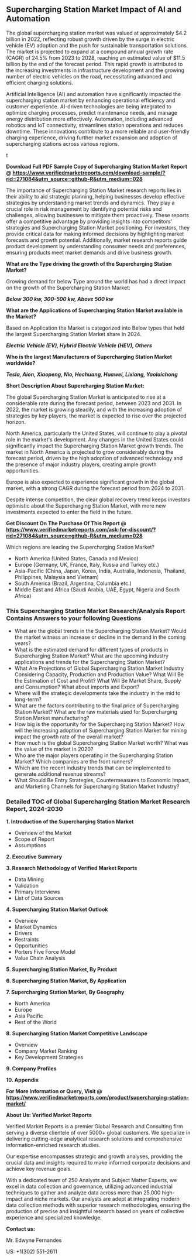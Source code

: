 <h2>Supercharging Station Market Impact of AI and Automation</h2><p>The global supercharging station market was valued at approximately $4.2 billion in 2022, reflecting robust growth driven by the surge in electric vehicle (EV) adoption and the push for sustainable transportation solutions. The market is projected to expand at a compound annual growth rate (CAGR) of 24.5% from 2023 to 2028, reaching an estimated value of $11.5 billion by the end of the forecast period. This rapid growth is attributed to the increasing investments in infrastructure development and the growing number of electric vehicles on the road, necessitating advanced and efficient charging solutions.</p><p>Artificial Intelligence (AI) and automation have significantly impacted the supercharging station market by enhancing operational efficiency and customer experience. AI-driven technologies are being integrated to optimize charging processes, predict maintenance needs, and manage energy distribution more effectively. Automation, including advanced robotics and IoT connectivity, streamlines station operations and reduces downtime. These innovations contribute to a more reliable and user-friendly charging experience, driving further market expansion and adoption of supercharging stations across various regions.</p>t</p><p id="" class=""><strong>Download Full PDF Sample Copy of Supercharging Station Market Report @ <a href="https://www.verifiedmarketreports.com/download-sample/?rid=271084&utm_source=github-R&utm_medium=028" target="_blank">https://www.verifiedmarketreports.com/download-sample/?rid=271084&utm_source=github-R&utm_medium=028</a></strong></p><p>The importance of&nbsp;Supercharging Station Market research reports lies in their ability to aid strategic planning, helping businesses develop effective strategies by understanding market trends and dynamics. They play a crucial role in risk management by identifying potential risks and challenges, allowing businesses to mitigate them proactively. These reports offer a competitive advantage by providing insights into competitors' strategies and Supercharging Station Market positioning. For investors, they provide critical data for making informed decisions by highlighting market forecasts and growth potential. Additionally, market research reports guide product development by understanding consumer needs and preferences, ensuring products meet market demands and drive business growth.</p><p><strong>What are the&nbsp;Type driving the growth of the Supercharging Station Market?</strong></p><p id="" class="">Growing demand for below Type around the world has had a direct impact on the growth of the Supercharging Station Market:</p><em><strong>Below 300 kw, 300-500 kw, Above 500 kw</strong></em></p><strong>What are the&nbsp;Applications&nbsp;of Supercharging Station Market available in the Market?</strong></p><p id="" class="">Based on Application the Market is categorized into Below types that held the largest Supercharging Station Market share In 2024.</p><em><strong>Electric Vehicle (EV), Hybrid Electric Vehicle (HEV), Others</strong></em></p><strong>Who is the largest Manufacturers of Supercharging Station Market worldwide?</strong></p><p><em><strong>Tesla, Aion, Xiaopeng, Nio, Hechuang, Huawei, Lixiang, Yaolaichong</strong></em></p><p id="" class=""><strong>Short Description About Supercharging Station Market:</strong></p><p>The global Supercharging Station Market is anticipated to rise at a considerable rate during the forecast period, between 2023 and 2031. In 2022, the market is growing steadily, and with the increasing adoption of strategies by key players, the market is expected to rise over the projected horizon.</p><p>North America, particularly the United States, will continue to play a pivotal role in the market's development. Any changes in the United States could significantly impact the Supercharging Station Market growth trends. The market in North America is projected to grow considerably during the forecast period, driven by the high adoption of advanced technology and the presence of major industry players, creating ample growth opportunities.</p><p>Europe is also expected to experience significant growth in the global market, with a strong CAGR during the forecast period from 2024 to 2031.</p><p>Despite intense competition, the clear global recovery trend keeps investors optimistic about the Supercharging Station Market, with more new investments expected to enter the field in the future.</p><p id="" class=""><strong>Get Discount On The Purchase Of This Report @ <a href="https://www.verifiedmarketreports.com/ask-for-discount/?rid=271084&utm_source=github-R&utm_medium=028" target="_blank">https://www.verifiedmarketreports.com/ask-for-discount/?rid=271084&utm_source=github-R&utm_medium=028</a></strong></p>Which regions are leading the Supercharging Station Market?</p><ul><li>North America (United States, Canada and Mexico)</li><li>Europe (Germany, UK, France, Italy, Russia and Turkey etc.)</li><li>Asia-Pacific (China, Japan, Korea, India, Australia, Indonesia, Thailand, Philippines, Malaysia and Vietnam)</li><li>South America (Brazil, Argentina, Columbia etc.)</li><li>Middle East and Africa (Saudi Arabia, UAE, Egypt, Nigeria and South Africa)</li></ul><h3 id="" class="">This Supercharging Station Market Research/Analysis Report Contains Answers to your following Questions</h3><ul><li>What are the global trends in the Supercharging Station Market? Would the market witness an increase or decline in the demand in the coming years?</li><li>What is the estimated demand for different types of products in Supercharging Station Market? What are the upcoming industry applications and trends for the Supercharging Station Market?</li><li>What Are Projections of Global Supercharging Station Market Industry Considering Capacity, Production and Production Value? What Will Be the Estimation of Cost and Profit? What Will Be Market Share, Supply and Consumption? What about imports and Export?</li><li>Where will the strategic developments take the industry in the mid to long-term?</li><li>What are the factors contributing to the final price of Supercharging Station Market? What are the raw materials used for Supercharging Station Market manufacturing?</li><li>How big is the opportunity for the Supercharging Station Market? How will the increasing adoption of Supercharging Station Market for mining impact the growth rate of the overall market?</li><li>How much is the global Supercharging Station Market worth? What was the value of the market In 2020?</li><li>Who are the major players operating in the Supercharging Station Market? Which companies are the front runners?</li><li>Which are the recent industry trends that can be implemented to generate additional revenue streams?</li><li>What Should Be Entry Strategies, Countermeasures to Economic Impact, and Marketing Channels for Supercharging Station Market Industry?</li></ul><h3 id="" class="">Detailed TOC of Global Supercharging Station Market Research Report, 2024-2030</h3><p id="" class=""><strong>1. Introduction of the Supercharging Station Market</strong></p><ul><li>Overview of the Market</li><li>Scope of Report</li><li>Assumptions</li></ul><p id="" class=""><strong>2. Executive Summary</strong></p><p id="" class=""><strong>3. Research Methodology of Verified Market Reports</strong></p><ul><li>Data Mining</li><li>Validation</li><li>Primary Interviews</li><li>List of Data Sources</li></ul><p id="" class=""><strong>4. Supercharging Station Market Outlook</strong></p><ul><li>Overview</li><li>Market Dynamics</li><li>Drivers</li><li>Restraints</li><li>Opportunities</li><li>Porters Five Force Model</li><li>Value Chain Analysis</li></ul><p id="" class=""><strong>5. Supercharging Station Market, By Product</strong></p><p id="" class=""><strong>6. Supercharging Station Market, By Application</strong></p><p id="" class=""><strong>7. Supercharging Station Market, By Geography</strong></p><ul><li>North America</li><li>Europe</li><li>Asia Pacific</li><li>Rest of the World</li></ul><p id="" class=""><strong>8. Supercharging Station Market Competitive Landscape</strong></p><ul><li>Overview</li><li>Company Market Ranking</li><li>Key Development Strategies</li></ul><p id="" class=""><strong>9. Company Profiles</strong></p><p id="" class=""><strong>10. Appendix</strong></p><p id="" class=""><strong>For More Information or Query, Visit @ <a href="https://www.verifiedmarketreports.com/product/supercharging-station-market/" target="_blank">https://www.verifiedmarketreports.com/product/supercharging-station-market/</a></strong></p><p id="" class=""><strong>About Us: Verified Market Reports</strong></p><p id="" class="">Verified Market Reports is a premier Global Research and Consulting firm serving a diverse clientele of over 5000+ global customers. We specialize in delivering cutting-edge analytical research solutions and comprehensive information-enriched research studies.</p><p id="" class="">Our expertise encompasses strategic and growth analyses, providing the crucial data and insights required to make informed corporate decisions and achieve key revenue goals.</p><p id="" class="">With a dedicated team of 250 Analysts and Subject Matter Experts, we excel in data collection and governance, utilizing advanced industrial techniques to gather and analyze data across more than 25,000 high-impact and niche markets. Our analysts are adept at integrating modern data collection methods with superior research methodologies, ensuring the production of precise and insightful research based on years of collective experience and specialized knowledge.</p><p id="" class=""><strong>Contact us:</strong></p><p id="" class="">Mr. Edwyne Fernandes</p><p id="" class="">US: +1(302) 551-2611</p>